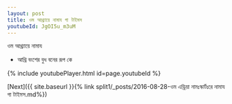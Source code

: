```yaml
---
layout: post
title: ওম আথ্র্যায়ে নামায গা টাইমস
youtubeId: JgOI5u_m3uM
---
```

 
 
 ওম আথ্র্যায়ে নামায  
 
 -  আথ্রি বংশের বুধ বনের রূপ কে 
 
  
 
  
 
 
 
 
 
 


{% include youtubePlayer.html id=page.youtubeId %}
 
[Next]({{ site.baseurl }}{% link  split1/_posts/2016-08-28-ওম এড্রিয়া নামঃস্কার্টঃরে নামায গা টাইমস.md%})
 

